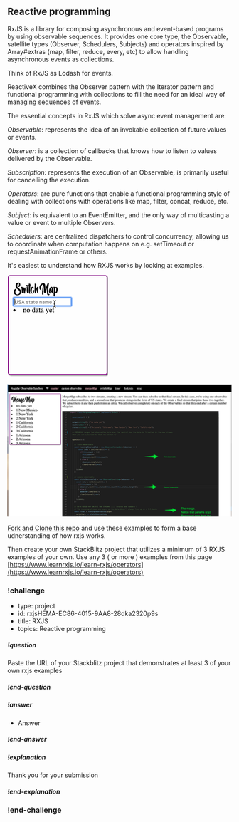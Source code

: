 ## Reactive programming



RxJS is a library for composing asynchronous and event-based programs by using observable sequences. It provides one core type, the Observable, satellite types (Observer, Schedulers, Subjects) and operators inspired by Array#extras (map, filter, reduce, every, etc) to allow handling asynchronous events as collections.

Think of RxJS as Lodash for events.

ReactiveX combines the Observer pattern with the Iterator pattern and functional programming with collections to fill the need for an ideal way of managing sequences of events.

The essential concepts in RxJS which solve async event management are:

*Observable*: represents the idea of an invokable collection of future values or events.

*Observer*: is a collection of callbacks that knows how to listen to values delivered by the Observable.

*Subscription*: represents the execution of an Observable, is primarily useful for cancelling the execution.

*Operators*: are pure functions that enable a functional programming style of dealing with collections with operations like map, filter, concat, reduce, etc.

*Subject*: is equivalent to an EventEmitter, and the only way of multicasting a value or event to multiple Observers.

*Schedulers*: are centralized dispatchers to control concurrency, allowing us to coordinate when computation happens on e.g. setTimeout or requestAnimationFrame or others.


It's easiest to understand how RXJS works by looking at examples. 

![](images/switchMap.gif)
![](images/mergeMap.png)


[Fork and Clone this repo](https://github.com/gSchool/rxjsStuff) and use these examples to form a base udnerstanding of how rxjs works. 

Then create your own StackBlitz project that utilizes a minimum of 3 RXJS examples of your own. Use any 3 ( or more ) examples from this page
[https://www.learnrxjs.io/learn-rxjs/operators](https://www.learnrxjs.io/learn-rxjs/operators)


### !challenge

* type: project
* id: rxjsHEMA-EC86-4015-9AA8-28dka2320p9s
* title: RXJS
* topics: Reactive programming  
##### !question
Paste the URL of your Stackblitz project that demonstrates at least 3 of your own rxjs examples
##### !end-question

 

##### !answer
* Answer
##### !end-answer

<!-- other optional sections -->
<!-- !hint - !end-hint (markdown, users can see after a failed attempt) -->
<!-- !rubric - !end-rubric (markdown, instructors can see while scoring a checkpoint) -->
##### !explanation

Thank you for your submission

##### !end-explanation

### !end-challenge



